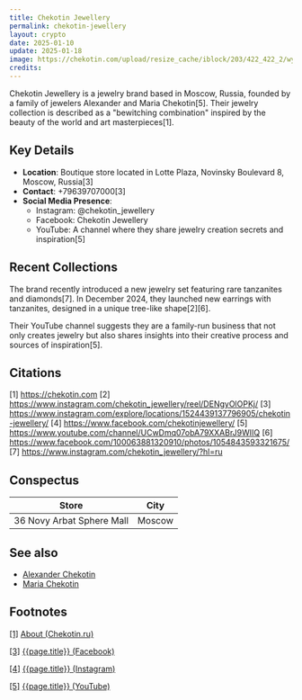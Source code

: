 ```yaml
---
title: Chekotin Jewellery
permalink: chekotin-jewellery
layout: crypto
date: 2025-01-10
update: 2025-01-18
image: https://chekotin.com/upload/resize_cache/iblock/203/422_422_2/wygmrrczefwhglfehfq9ykwqbcgdgph8.png
credits:
---
```


Chekotin Jewellery is a jewelry brand based in Moscow, Russia, founded by a family of jewelers Alexander and Maria Chekotin[5]. Their jewelry collection is described as a "bewitching combination" inspired by the beauty of the world and art masterpieces[1].

## Key Details
- **Location**: Boutique store located in Lotte Plaza, Novinsky Boulevard 8, Moscow, Russia[3]
- **Contact**: +79639707000[3]
- **Social Media Presence**:
  - Instagram: @chekotin_jewellery
  - Facebook: Chekotin Jewellery
  - YouTube: A channel where they share jewelry creation secrets and inspiration[5]

## Recent Collections
The brand recently introduced a new jewelry set featuring rare tanzanites and diamonds[7]. In December 2024, they launched new earrings with tanzanites, designed in a unique tree-like shape[2][6].

Their YouTube channel suggests they are a family-run business that not only creates jewelry but also shares insights into their creative process and sources of inspiration[5].

## Citations

[1] https://chekotin.com
[2] https://www.instagram.com/chekotin_jewellery/reel/DENgyOlOPKj/
[3] https://www.instagram.com/explore/locations/1524439137796905/chekotin-jewellery/
[4] https://www.facebook.com/chekotinjewellery/
[5] https://www.youtube.com/channel/UCwDmq07obA79XXABrJ9WIIQ
[6] https://www.facebook.com/100063881320910/photos/1054843593321675/
[7] https://www.instagram.com/chekotin_jewellery/?hl=ru

## Conspectus

|Store|City|
|-|-|
|36 Novy Arbat Sphere Mall|Moscow|

## See also

+ [Alexander Chekotin](chekotin-alexander)
+ [Maria Chekotin](chekotin-maria)

## Footnotes

[[1]](#a1) <span id="f1"></span> [About (Chekotin.ru)](http://chekotin.ru/about/)

[[3]](#a3) <span id="f3"></span> [{{page.title}} (Facebook)](https://www.facebook.com/pg/chekotinjewellery/about/?ref=page_internal)

[[4]](#a4) <span id="f4"></span> [{{page.title}} (Instagram)](https://www.instagram.com/chekotin_jewellery/)

[[5]](#a5) <span id="f5"></span> [{{page.title}} (YouTube)](https://www.youtube.com/channel/UCwDmq07obA79XXABrJ9WIIQ/about)
